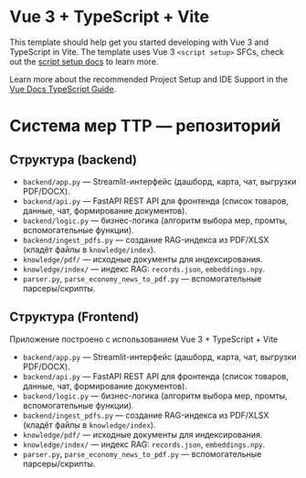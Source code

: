 # Vue 3 + TypeScript + Vite

This template should help get you started developing with Vue 3 and TypeScript in Vite. The template uses Vue 3 `<script setup>` SFCs, check out the [script setup docs](https://v3.vuejs.org/api/sfc-script-setup.html#sfc-script-setup) to learn more.

Learn more about the recommended Project Setup and IDE Support in the [Vue Docs TypeScript Guide](https://vuejs.org/guide/typescript/overview.html#project-setup).


# Система мер ТТР — репозиторий

## Структура (backend)
- `backend/app.py` — Streamlit-интерфейс (дашборд, карта, чат, выгрузки PDF/DOCX).
- `backend/api.py` — FastAPI REST API для фронтенда (список товаров, данные, чат, формирование документов).
- `backend/logic.py` — бизнес-логика (алгоритм выбора мер, промты, вспомогательные функции).
- `backend/ingest_pdfs.py` — создание RAG-индекса из PDF/XLSX (кладёт файлы в `knowledge/index`).
- `knowledge/pdf/` — исходные документы для индексирования.
- `knowledge/index/` — индекс RAG: `records.json`, `embeddings.npy`.
- `parser.py`, `parse_economy_news_to_pdf.py` — вспомогательные парсеры/скрипты.


## Структура (Frontend)

Приложение построено с использованием Vue 3 + TypeScript + Vite

- `backend/app.py` — Streamlit-интерфейс (дашборд, карта, чат, выгрузки PDF/DOCX).
- `backend/api.py` — FastAPI REST API для фронтенда (список товаров, данные, чат, формирование документов).
- `backend/logic.py` — бизнес-логика (алгоритм выбора мер, промты, вспомогательные функции).
- `backend/ingest_pdfs.py` — создание RAG-индекса из PDF/XLSX (кладёт файлы в `knowledge/index`).
- `knowledge/pdf/` — исходные документы для индексирования.
- `knowledge/index/` — индекс RAG: `records.json`, `embeddings.npy`.
- `parser.py`, `parse_economy_news_to_pdf.py` — вспомогательные парсеры/скрипты.